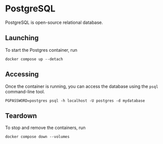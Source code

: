 # PostgreSQL

PostgreSQL is open-source relational database.

## Launching

To start the Postgres container, run

```shell
docker compose up --detach
```

## Accessing

Once the container is running, you can access the database using the `psql` command-line tool.

```shell
PGPASSWORD=postgres psql -h localhost -U postgres -d mydatabase
```

## Teardown

To stop and remove the containers, run

```shell
docker compose down --volumes
```
